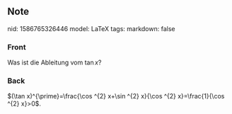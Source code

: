 ## Note
nid: 1586765326446
model: LaTeX
tags: 
markdown: false

### Front
Was ist die Ableitung vom $\tan x$?

### Back
<div>
  $(\tan x)^{\prime}=\frac{\cos ^{2} x+\sin ^{2} x}{\cos ^{2}
  x}=\frac{1}{\cos ^{2} x}>0$.
</div>
